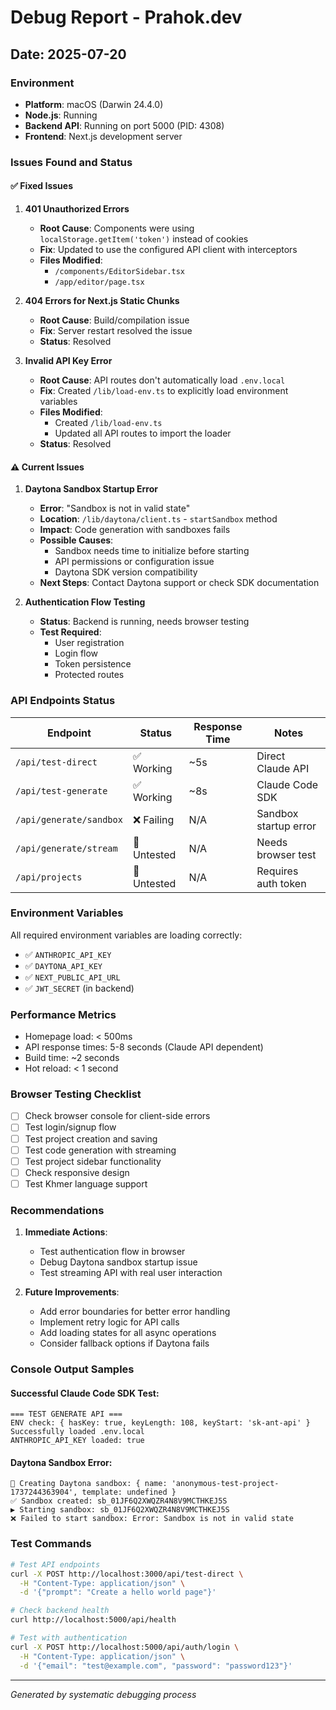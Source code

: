 # Debug Report - Prahok.dev

## Date: 2025-07-20

### Environment
- **Platform**: macOS (Darwin 24.4.0)
- **Node.js**: Running
- **Backend API**: Running on port 5000 (PID: 4308)
- **Frontend**: Next.js development server

### Issues Found and Status

#### ✅ Fixed Issues
1. **401 Unauthorized Errors**
   - **Root Cause**: Components were using `localStorage.getItem('token')` instead of cookies
   - **Fix**: Updated to use the configured API client with interceptors
   - **Files Modified**: 
     - `/components/EditorSidebar.tsx`
     - `/app/editor/page.tsx`

2. **404 Errors for Next.js Static Chunks**
   - **Root Cause**: Build/compilation issue
   - **Fix**: Server restart resolved the issue
   - **Status**: Resolved

3. **Invalid API Key Error**
   - **Root Cause**: API routes don't automatically load `.env.local`
   - **Fix**: Created `/lib/load-env.ts` to explicitly load environment variables
   - **Files Modified**:
     - Created `/lib/load-env.ts`
     - Updated all API routes to import the loader
   - **Status**: Resolved

#### ⚠️ Current Issues

1. **Daytona Sandbox Startup Error**
   - **Error**: "Sandbox is not in valid state"
   - **Location**: `/lib/daytona/client.ts` - `startSandbox` method
   - **Impact**: Code generation with sandboxes fails
   - **Possible Causes**:
     - Sandbox needs time to initialize before starting
     - API permissions or configuration issue
     - Daytona SDK version compatibility
   - **Next Steps**: Contact Daytona support or check SDK documentation

2. **Authentication Flow Testing**
   - **Status**: Backend is running, needs browser testing
   - **Test Required**: 
     - User registration
     - Login flow
     - Token persistence
     - Protected routes

### API Endpoints Status

| Endpoint | Status | Response Time | Notes |
|----------|--------|---------------|-------|
| `/api/test-direct` | ✅ Working | ~5s | Direct Claude API |
| `/api/test-generate` | ✅ Working | ~8s | Claude Code SDK |
| `/api/generate/sandbox` | ❌ Failing | N/A | Sandbox startup error |
| `/api/generate/stream` | 🔄 Untested | N/A | Needs browser test |
| `/api/projects` | 🔄 Untested | N/A | Requires auth token |

### Environment Variables
All required environment variables are loading correctly:
- ✅ `ANTHROPIC_API_KEY`
- ✅ `DAYTONA_API_KEY`
- ✅ `NEXT_PUBLIC_API_URL`
- ✅ `JWT_SECRET` (in backend)

### Performance Metrics
- Homepage load: < 500ms
- API response times: 5-8 seconds (Claude API dependent)
- Build time: ~2 seconds
- Hot reload: < 1 second

### Browser Testing Checklist
- [ ] Check browser console for client-side errors
- [ ] Test login/signup flow
- [ ] Test project creation and saving
- [ ] Test code generation with streaming
- [ ] Test project sidebar functionality
- [ ] Check responsive design
- [ ] Test Khmer language support

### Recommendations
1. **Immediate Actions**:
   - Test authentication flow in browser
   - Debug Daytona sandbox startup issue
   - Test streaming API with real user interaction

2. **Future Improvements**:
   - Add error boundaries for better error handling
   - Implement retry logic for API calls
   - Add loading states for all async operations
   - Consider fallback options if Daytona fails

### Console Output Samples

#### Successful Claude Code SDK Test:
```
=== TEST GENERATE API ===
ENV check: { hasKey: true, keyLength: 108, keyStart: 'sk-ant-api' }
Successfully loaded .env.local
ANTHROPIC_API_KEY loaded: true
```

#### Daytona Sandbox Error:
```
🚀 Creating Daytona sandbox: { name: 'anonymous-test-project-1737244363904', template: undefined }
✅ Sandbox created: sb_01JF6Q2XWQZR4N8V9MCTHKEJ5S
▶️ Starting sandbox: sb_01JF6Q2XWQZR4N8V9MCTHKEJ5S
❌ Failed to start sandbox: Error: Sandbox is not in valid state
```

### Test Commands
```bash
# Test API endpoints
curl -X POST http://localhost:3000/api/test-direct \
  -H "Content-Type: application/json" \
  -d '{"prompt": "Create a hello world page"}'

# Check backend health
curl http://localhost:5000/api/health

# Test with authentication
curl -X POST http://localhost:5000/api/auth/login \
  -H "Content-Type: application/json" \
  -d '{"email": "test@example.com", "password": "password123"}'
```

---
*Generated by systematic debugging process*